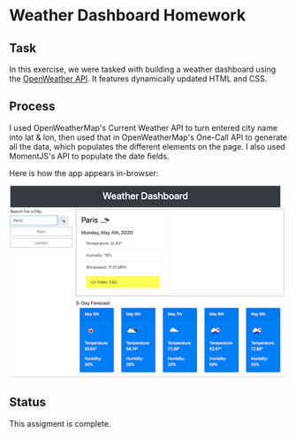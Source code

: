 # Weather Dashboard Homework

## Task

In this exercise, we were tasked with building a weather dashboard using the [OpenWeather API](https://openweathermap.org/api). It features dynamically updated HTML and CSS.


## Process

I used OpenWeatherMap's Current Weather API to turn entered city name into lat & lon, then used that in OpenWeatherMap's One-Call API to generate all the data, which populates the different elements on the page. I also used MomentJS's API to populate the date fields.

Here is how the app appears in-browser:

![workday scheduler](weather-dashboard-demo.png)


## Status

This assigment is complete.